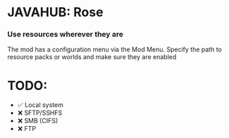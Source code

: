 # JAVAHUB: Rose
### Use resources wherever they are 
The mod has a configuration menu via the Mod Menu. Specify the path to resource packs or worlds and make sure they are enabled

# TODO:
- ✅ Local system
- ❌ SFTP/SSHFS
- ❌ SMB (CIFS)
- ❌ FTP
